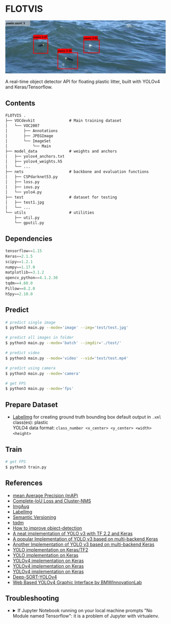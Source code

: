 # FLOTVIS

![header.png](header.webp)  

A real-time object detector API for floating plastic litter, built with YOLOv4 and Keras/Tensorflow.  

## Contents

```text
FLOTVIS .  
├── VOCdevkit               # Main training dataset  
│   └── VOC2007  
│       ├── Annotations  
│       ├── JPEGImage  
│       └── ImageSet  
│           └── Main  
├── model_data              # weights and anchors  
│   ├── yolov4_anchors.txt  
│   ├── yolov4_weights.h5   
│   └── ...  
├── nets                    # backbone and evaluation functions  
│   ├── CSPdarknet53.py  
│   ├── loss.py  
│   ├── ious.py  
│   └── yolo4.py  
├── test                    # dataset for testing  
│   ├── test1.jpg  
│   └── ...  
└── utils                   # utilities  
    ├── util.py  
    └── gputil.py  
```

## Dependencies

```python
tensorflow==1.15
Keras==2.1.5
scipy==1.2.1
numpy==1.17.0
matplotlib==3.1.2
opencv_python==4.1.2.30
tqdm==4.60.0
Pillow==8.2.0
h5py==2.10.0
```

## Predict

```bash
# predict single image
$ python3 main.py --mode='image' --img='test/test.jpg'
```

```bash
# predict all images in folder
$ python3 main.py --mode='batch' --imgdir='./test/'
```

```bash
# predict video
$ python3 main.py --mode='video' --vid='test/test.mp4'
```

```bash
# predict using camera
$ python3 main.py --mode='camera'
```

```bash
# get FPS
$ python3 main.py --mode='fps'
```

## Prepare Dataset

- [LabelImg](https://github.com/tzutalin/labelImg) for creating ground truth bounding box
  default output in `.xml`  
  class(es): plastic  
  YOLO4 data format: `class_number <x_center> <y_center> <width> <height>`  

## Train

```bash
# get FPS
$ python3 train.py
```

## References

- [mean Average Precision (mAP)](https://github.com/Cartucho/mAP)  
- [Complete-IoU Loss and Cluster-NMS](https://github.com/Zzh-tju/CIoU)  
- [ImgAug](https://github.com/aleju/imgaug)  
- [LabelImg](https://github.com/tzutalin/labelImg)  
- [Semantic Versioning](https://semver.org/spec/v2.0.0.html)  
- [tqdm](https://github.com/tqdm/tqdm)
- [How to improve object-detection](https://github.com/AlexeyAB/darknet#how-to-improve-object-detection)
- [A neat implementation of YOLO v3 with TF 2.2 and Keras](https://github.com/schissmantics/yolo-tf2)  
- [A popular Implementation of YOLO v3 based on multi-backend Keras](https://github.com/qqwweee/keras-yolo3/)  
- [Another Implementation of YOLO v3 based on multi-backend Keras](https://github.com/experiencor/keras-yolo3)  
- [YOLO implementation on Keras/TF2](https://github.com/schissmantics/yolo-tf2)  
- [YOLO implementation on Keras](https://github.com/yuto3o/yolox)  
- [YOLOv4 implementation on Keras](https://github.com/taipingeric/yolo-v4-tf.keras)  
- [YOLOv4 implementation on Keras](https://github.com/miemie2013/Keras-YOLOv4)  
- [YOLOv4 implementation on Keras](https://github.com/bubbliiiing/yolov4-keras)  
- [Deep-SORT-YOLOv4](https://github.com/LeonLok/Deep-SORT-YOLOv4)
- [Web Based YOLOv4 Graphic Interface by BMWInnovationLab](https://github.com/BMW-InnovationLab/BMW-YOLOv4-Training-Automation)

## Troubleshooting

- <details><summary>If Jupyter Notebook running on your local machine prompts "No Module named Tensorflow": it is a problem of Jupyter with virtualenv.</summary>

  ```bash  
  $ cd $HOME  
  $ brew install  
  $ pip3 install jupyter  
  $ jupyter notebook --generate-config  
  # this installs kernelspec python3 in $HOME/Library/Jupyter/kernels/python3  
  $ python3 -m ipykernel install --user  
  ```

  Assuming you use pyenv and works in a virtual environment named `venv`, then:  

  ```bash  
  # Activate your virtualenv  
  $ pyenv activate tf1.15  
  # Check path of the Python interpreter  
  $ pyenv which python  
  $HOME/.pyenv/versions/tf1.15/bin/python # copy this output  
  # Deactivate the virtualenv  
  $ pyenv deactivate  
  $ mkdir $HOME/Library/Jupyter/kernels/venv
  $ touch $HOME/Library/Jupyter/kernels/venv/kernel.json
  ```

  add the following content to the newly created `kernel.json`

  ```json  
  {
    "argv": [
      "$HOME/.pyenv/versions/tf1.15/bin/python",
      "-m", "ipykernel",
      "-f", "{connection_file}"
    ],
    "display_name": "venv",
    "language": "python"
  }
  ```

  Finally, check the jupyter kernel using:  

  ```bash
  jupyter kernelspec list
  ```

</details>  

